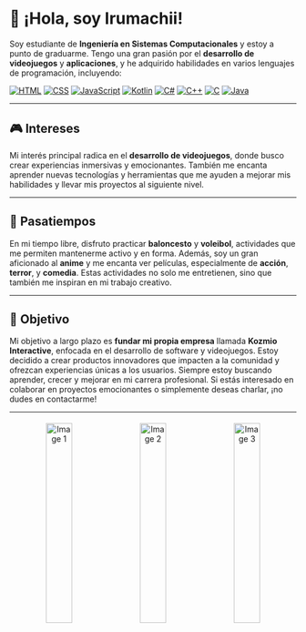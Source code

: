 # 👋 ¡Hola, soy Irumachii!

Soy estudiante de **Ingeniería en Sistemas Computacionales** y estoy a punto de graduarme. Tengo una gran pasión por el **desarrollo de videojuegos** y **aplicaciones**, y he adquirido habilidades en varios lenguajes de programación, incluyendo:

[![HTML](https://img.shields.io/badge/-HTML-E34F26?style=plastic&logo=html5&logoColor=white)](https://developer.mozilla.org/es/docs/Web/HTML) 
[![CSS](https://img.shields.io/badge/-CSS-1572B6?style=plastic&logo=css3&logoColor=white)](https://developer.mozilla.org/es/docs/Web/CSS) 
[![JavaScript](https://img.shields.io/badge/-JavaScript-F7DF1E?style=plastic&logo=javascript&logoColor=black)](https://developer.mozilla.org/es/docs/Web/JavaScript) 
[![Kotlin](https://img.shields.io/badge/-Kotlin-0077C8?style=plastic&logo=kotlin&logoColor=white)](https://kotlinlang.org) 
[![C#](https://img.shields.io/badge/-C%23-239120?style=plastic&logo=csharp&logoColor=white)](https://docs.microsoft.com/en-us/dotnet/csharp/) 
[![C++](https://img.shields.io/badge/-C%2B%2B-00599C?style=plastic&logo=cplusplus&logoColor=white)](https://en.cppreference.com/w/) 
[![C](https://img.shields.io/badge/-C-A8B400?style=plastic&logo=c&logoColor=white)](https://en.wikipedia.org/wiki/C_(programming_language)) 
[![Java](https://img.shields.io/badge/-Java-E34F26?style=plastic&logo=java&logoColor=white)](https://www.oracle.com/java/technologies/javase-jdk11-downloads.html)



---


## 🎮 Intereses

Mi interés principal radica en el **desarrollo de videojuegos**, donde busco crear experiencias inmersivas y emocionantes. También me encanta aprender nuevas tecnologías y herramientas que me ayuden a mejorar mis habilidades y llevar mis proyectos al siguiente nivel.

---

## 🏀 Pasatiempos

En mi tiempo libre, disfruto practicar **baloncesto** y **voleibol**, actividades que me permiten mantenerme activo y en forma. Además, soy un gran aficionado al **anime** y me encanta ver películas, especialmente de **acción**, **terror**, y **comedia**. Estas actividades no solo me entretienen, sino que también me inspiran en mi trabajo creativo.

---

## 🚀 Objetivo

Mi objetivo a largo plazo es **fundar mi propia empresa** llamada **Kozmio Interactive**, enfocada en el desarrollo de software y videojuegos. Estoy decidido a crear productos innovadores que impacten a la comunidad y ofrezcan experiencias únicas a los usuarios. Siempre estoy buscando aprender, crecer y mejorar en mi carrera profesional. Si estás interesado en colaborar en proyectos emocionantes o simplemente deseas charlar, ¡no dudes en contactarme!

---


<div align="center">
    <img src="https://media1.tenor.com/m/uYP_Nkq8VPsAAAAd/coding-hello-world.gif" alt="Image 1" width="30%" height="30%" style="display:inline-block; margin: 5px;" />
    <img src="https://media3.giphy.com/media/scZPhLqaVOM1qG4lT9/giphy.webp?cid=790b7611b9ybmm0uq72vbcbb58d3tsog4xgg3uwrzc3kpk8q&ep=v1_gifs_search&rid=giphy.webp&ct=g" alt="Image 2" width="30%" height="30%" style="display:inline-block; margin: 5px;" />
    <img src="https://media1.tenor.com/m/5ry-200hErMAAAAd/hacker-hacker-man.gif" alt="Image 3" width="30%" height="30%" style="display:inline-block; margin: 5px;" />
</div>
</div>
